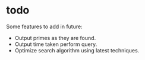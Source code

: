# todo
Some features to add in future:
- Output primes as they are found.
- Output time taken perform query.
- Optimize search algorithm using latest techniques.
